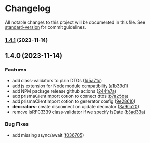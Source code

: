 # Changelog

All notable changes to this project will be documented in this file. See [standard-version](https://github.com/conventional-changelog/standard-version) for commit guidelines.

### [1.4.1](https://github.com/Nos-Futurs/prisma-types-generator/compare/v1.4.0...v1.4.1) (2023-11-14)

## 1.4.0 (2023-11-14)


### Features

* add class-validators to plain DTOs ([1d5a71c](https://github.com/Nos-Futurs/prisma-types-generator/commit/1d5a71c7f945c5465b7c62dda0477cfc046c3f43))
* add js extension for Node module compatibility ([a1b39d1](https://github.com/Nos-Futurs/prisma-types-generator/commit/a1b39d19895bc1ccd725edfec9a2b94af7fec471))
* add NPM package release github actions ([244fa7a](https://github.com/Nos-Futurs/prisma-types-generator/commit/244fa7a139615d282bfc13bfe384725de9b981e1))
* add prismaClientImport option to connect dtos ([b7a25ba](https://github.com/Nos-Futurs/prisma-types-generator/commit/b7a25ba741d718caca9a450c0390356eb6b388f4))
* add prismaClientImport option to generator config ([9e28610](https://github.com/Nos-Futurs/prisma-types-generator/commit/9e28610c58864be739c57d53bd3e0c9564d958e3))
* **decorators:** create disconnect on update decorator ([3a90b20](https://github.com/Nos-Futurs/prisma-types-generator/commit/3a90b20eafbea927dfe6c8ecebc29d4b768e18b6))
* remove IsRFC3339 class-validator if we specify IsDate ([b3ad33a](https://github.com/Nos-Futurs/prisma-types-generator/commit/b3ad33a840df13bf7372eda8ebc07e92016929b1))


### Bug Fixes

* add missing async/await ([f036705](https://github.com/Nos-Futurs/prisma-types-generator/commit/f036705752a85a8400e0fd03864b5415a97772a6))
